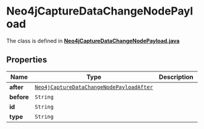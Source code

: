 

# Neo4jCaptureDataChangeNodePayload

The class is defined in **[Neo4jCaptureDataChangeNodePayload.java](../../src/main/java/org/openapitools/model/Neo4jCaptureDataChangeNodePayload.java)**

## Properties

Name | Type | Description | Notes
------------ | ------------- | ------------- | -------------
**after** | [`Neo4jCaptureDataChangeNodePayloadAfter`](Neo4jCaptureDataChangeNodePayloadAfter.md) |  | 
**before** | `String` |  | 
**id** | `String` |  | 
**type** | `String` |  | 






